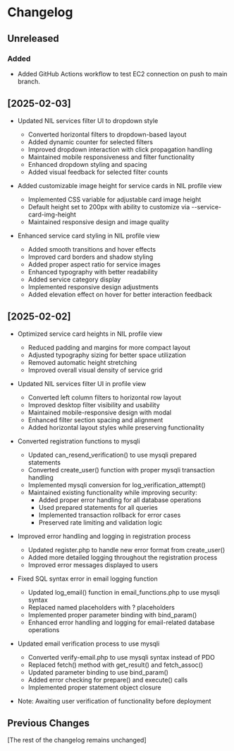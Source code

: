 # Changelog

## Unreleased

### Added
- Added GitHub Actions workflow to test EC2 connection on push to main branch.

## [2025-02-03]
- Updated NIL services filter UI to dropdown style
    - Converted horizontal filters to dropdown-based layout
    - Added dynamic counter for selected filters
    - Improved dropdown interaction with click propagation handling
    - Maintained mobile responsiveness and filter functionality
    - Enhanced dropdown styling and spacing
    - Added visual feedback for selected filter counts

- Added customizable image height for service cards in NIL profile view
    - Implemented CSS variable for adjustable card image height
    - Default height set to 200px with ability to customize via --service-card-img-height
    - Maintained responsive design and image quality

- Enhanced service card styling in NIL profile view
    - Added smooth transitions and hover effects
    - Improved card borders and shadow styling
    - Added proper aspect ratio for service images
    - Enhanced typography with better readability
    - Added service category display
    - Implemented responsive design adjustments
    - Added elevation effect on hover for better interaction feedback

## [2025-02-02]
- Optimized service card heights in NIL profile view
    - Reduced padding and margins for more compact layout
    - Adjusted typography sizing for better space utilization
    - Removed automatic height stretching
    - Improved overall visual density of service grid

- Updated NIL services filter UI in profile view
    - Converted left column filters to horizontal row layout
    - Improved desktop filter visibility and usability
    - Maintained mobile-responsive design with modal
    - Enhanced filter section spacing and alignment
    - Added horizontal layout styles while preserving functionality

- Converted registration functions to mysqli
    - Updated can_resend_verification() to use mysqli prepared statements
    - Converted create_user() function with proper mysqli transaction handling
    - Implemented mysqli conversion for log_verification_attempt()
    - Maintained existing functionality while improving security:
        * Added proper error handling for all database operations
        * Used prepared statements for all queries
        * Implemented transaction rollback for error cases
        * Preserved rate limiting and validation logic
- Improved error handling and logging in registration process
    - Updated register.php to handle new error format from create_user()
    - Added more detailed logging throughout the registration process
    - Improved error messages displayed to users
- Fixed SQL syntax error in email logging function
    - Updated log_email() function in email_functions.php to use mysqli syntax
    - Replaced named placeholders with ? placeholders
    - Implemented proper parameter binding with bind_param()
    - Enhanced error handling and logging for email-related database operations
- Updated email verification process to use mysqli
    - Converted verify-email.php to use mysqli syntax instead of PDO
    - Replaced fetch() method with get_result() and fetch_assoc()
    - Updated parameter binding to use bind_param()
    - Added error checking for prepare() and execute() calls
    - Implemented proper statement object closure
- Note: Awaiting user verification of functionality before deployment

## Previous Changes
[The rest of the changelog remains unchanged]
